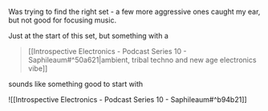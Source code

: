 Was trying to find the right set - a few more aggressive ones caught my ear, but not good for focusing music. 

Just at the start of this set, but something with a 

> [[Introspective Electronics - Podcast Series 10 - Saphileaum#^50a621|ambient, tribal techno and new age electronics vibe]] 

sounds like something good to start with

![[Introspective Electronics - Podcast Series 10 - Saphileaum#^b94b21]]
